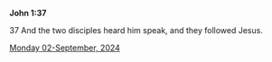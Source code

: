**John 1:37**

37 And the two disciples heard him speak, and they followed Jesus.

[Monday 02-September, 2024](https://getbible.life/kjv/John/1/37)
